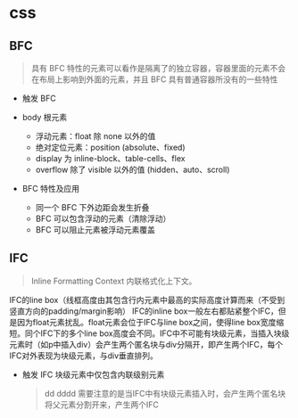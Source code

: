 # css

## BFC

> 具有 BFC 特性的元素可以看作是隔离了的独立容器，容器里面的元素不会在布局上影响到外面的元素，并且 BFC 具有普通容器所没有的一些特性

- 触发 BFC
- body 根元素
  - 浮动元素：float 除 none 以外的值
  - 绝对定位元素：position (absolute、fixed)
  - display 为 inline-block、table-cells、flex
  - overflow 除了 visible 以外的值 (hidden、auto、scroll)

- BFC 特性及应用
  - 同一个 BFC 下外边距会发生折叠
  - BFC 可以包含浮动的元素（清除浮动）
  - BFC 可以阻止元素被浮动元素覆盖

## IFC

>Inline Formatting Context 内联格式化上下文。

IFC的line box（线框高度由其包含行内元素中最高的实际高度计算而来（不受到竖直方向的padding/margin影响） 
IFC的inline box一般左右都贴紧整个IFC，但是因为float元素扰乱。float元素会位于IFC与line box之间，使得line box宽度缩短。同个IFC下的多个line box高度会不同。IFC中不可能有块级元素，当插入块级元素时（如p中插入div）会产生两个匿名块与div分隔开，即产生两个IFC，每个IFC对外表现为块级元素，与div垂直排列。

- 触发 IFC
  块级元素中仅包含内联级别元素
	>dd dddd
  >需要注意的是当IFC中有块级元素插入时，会产生两个匿名块将父元素分割开来，产生两个IFC

